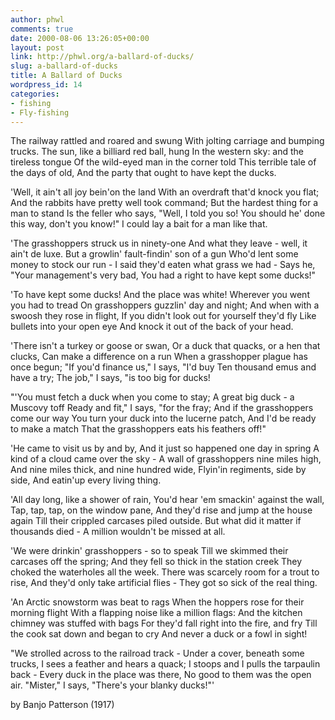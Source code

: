 ```yaml
---
author: phwl
comments: true
date: 2000-08-06 13:26:05+00:00
layout: post
link: http://phwl.org/a-ballard-of-ducks/
slug: a-ballard-of-ducks
title: A Ballard of Ducks
wordpress_id: 14
categories:
- fishing
- Fly-fishing
---
```


The railway rattled and roared and swung
With jolting carriage and bumping trucks.
The sun, like a billiard red ball, hung
In the western sky: and the tireless tongue
Of the wild-eyed man in the corner told
This terrible tale of the days of old,
And the party that ought to have kept the ducks.
<!-- more -->

'Well, it ain't all joy bein'on the land
With an overdraft that'd knock you flat;
And the rabbits have pretty well took command;
But the hardest thing for a man to stand
Is the feller who says, "Well, I told you so!
You should he' done this way, don't you know!"
I could lay a bait for a man like that.

'The grasshoppers struck us in ninety-one
And what they leave - well, it ain't de luxe.
But a growlin' fault-findin' son of a gun
Who'd lent some money to stock our run -
I said they'd eaten what grass we had -
Says he, "Your management's very bad,
You had a right to have kept some ducks!"

'To have kept some ducks! And the place was white!
Wherever you went you had to tread
On grasshoppers guzzlin' day and night;
And when with a swoosh they rose in flight,
If you didn't look out for yourself they'd fly
Like bullets into your open eye
And knock it out of the back of your head.

'There isn't a turkey or goose or swan,
Or a duck that quacks, or a hen that clucks,
Can make a difference on a run
When a grasshopper plague has once begun;
"If you'd finance us," I says, "I'd buy
Ten thousand emus and have a try;
The job," I says, "is too big for ducks!

"'You must fetch a duck when you come to stay;
A great big duck - a Muscovy toff
Ready and fit," I says, "for the fray;
And if the grasshoppers come our way
You turn your duck into the lucerne patch,
And I'd be ready to make a match
That the grasshoppers eats his feathers off!"

'He came to visit us by and by,
And it just so happened one day in spring
A kind of a cloud came over the sky -
A wall of grasshoppers nine miles high,
And nine miles thick, and nine hundred wide,
Flyin'in regiments, side by side,
And eatin'up every living thing.

'All day long, like a shower of rain,
You'd hear 'em smackin' against the wall,
Tap, tap, tap, on the window pane,
And they'd rise and jump at the house again
Till their crippled carcases piled outside.
But what did it matter if thousands died -
A million wouldn't be missed at all.

'We were drinkin' grasshoppers - so to speak
Till we skimmed their carcases off the spring;
And they fell so thick in the station creek
They choked the waterholes all the week.
There was scarcely room for a trout to rise,
And they'd only take artificial flies -
They got so sick of the real thing.

'An Arctic snowstorm was beat to rags
When the hoppers rose for their morning flight
With a flapping noise like a million flags:
And the kitchen chimney was stuffed with bags
For they'd fall right into the fire, and fry
Till the cook sat down and began to cry
And never a duck or a fowl in sight!

"We strolled across to the railroad track -
Under a cover, beneath some trucks,
I sees a feather and hears a quack;
I stoops and I pulls the tarpaulin back -
Every duck in the place was there,
No good to them was the open air.
"Mister," I says, "There's your blanky ducks!"'

by Banjo Patterson (1917)
